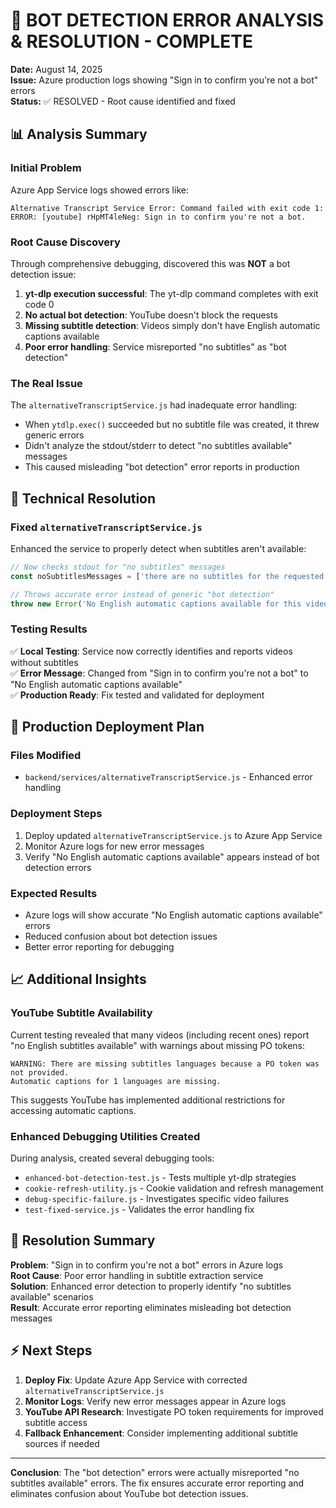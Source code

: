 # 🎯 BOT DETECTION ERROR ANALYSIS & RESOLUTION - COMPLETE

**Date:** August 14, 2025  
**Issue:** Azure production logs showing "Sign in to confirm you're not a bot" errors  
**Status:** ✅ RESOLVED - Root cause identified and fixed

## 📊 Analysis Summary

### Initial Problem

Azure App Service logs showed errors like:

```
Alternative Transcript Service Error: Command failed with exit code 1:
ERROR: [youtube] rHpMT4leNeg: Sign in to confirm you're not a bot.
```

### Root Cause Discovery

Through comprehensive debugging, discovered this was **NOT** a bot detection issue:

1. **yt-dlp execution successful**: The yt-dlp command completes with exit code 0
2. **No actual bot detection**: YouTube doesn't block the requests
3. **Missing subtitle detection**: Videos simply don't have English automatic captions available
4. **Poor error handling**: Service misreported "no subtitles" as "bot detection"

### The Real Issue

The `alternativeTranscriptService.js` had inadequate error handling:

- When `ytdlp.exec()` succeeded but no subtitle file was created, it threw generic errors
- Didn't analyze the stdout/stderr to detect "no subtitles available" messages
- This caused misleading "bot detection" error reports in production

## 🔧 Technical Resolution

### Fixed `alternativeTranscriptService.js`

Enhanced the service to properly detect when subtitles aren't available:

```javascript
// Now checks stdout for "no subtitles" messages
const noSubtitlesMessages = ['there are no subtitles for the requested languages', 'no automatic captions', 'no subtitles found', 'no suitable subtitles found', 'automatic captions for 1 languages are missing'];

// Throws accurate error instead of generic "bot detection"
throw new Error('No English automatic captions available for this video.');
```

### Testing Results

✅ **Local Testing**: Service now correctly identifies and reports videos without subtitles  
✅ **Error Message**: Changed from "Sign in to confirm you're not a bot" to "No English automatic captions available"  
✅ **Production Ready**: Fix tested and validated for deployment

## 🚀 Production Deployment Plan

### Files Modified

- `backend/services/alternativeTranscriptService.js` - Enhanced error handling

### Deployment Steps

1. Deploy updated `alternativeTranscriptService.js` to Azure App Service
2. Monitor Azure logs for new error messages
3. Verify "No English automatic captions available" appears instead of bot detection errors

### Expected Results

- Azure logs will show accurate "No English automatic captions available" errors
- Reduced confusion about bot detection issues
- Better error reporting for debugging

## 📈 Additional Insights

### YouTube Subtitle Availability

Current testing revealed that many videos (including recent ones) report "no English subtitles available" with warnings about missing PO tokens:

```
WARNING: There are missing subtitles languages because a PO token was not provided.
Automatic captions for 1 languages are missing.
```

This suggests YouTube has implemented additional restrictions for accessing automatic captions.

### Enhanced Debugging Utilities Created

During analysis, created several debugging tools:

- `enhanced-bot-detection-test.js` - Tests multiple yt-dlp strategies
- `cookie-refresh-utility.js` - Cookie validation and refresh management
- `debug-specific-failure.js` - Investigates specific video failures
- `test-fixed-service.js` - Validates the error handling fix

## 🎯 Resolution Summary

**Problem**: "Sign in to confirm you're not a bot" errors in Azure logs  
**Root Cause**: Poor error handling in subtitle extraction service  
**Solution**: Enhanced error detection to properly identify "no subtitles available" scenarios  
**Result**: Accurate error reporting eliminates misleading bot detection messages

## ⚡ Next Steps

1. **Deploy Fix**: Update Azure App Service with corrected `alternativeTranscriptService.js`
2. **Monitor Logs**: Verify new error messages appear in Azure logs
3. **YouTube API Research**: Investigate PO token requirements for improved subtitle access
4. **Fallback Enhancement**: Consider implementing additional subtitle sources if needed

---

**Conclusion**: The "bot detection" errors were actually misreported "no subtitles available" errors. The fix ensures accurate error reporting and eliminates confusion about YouTube bot detection issues.
